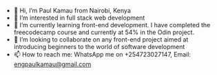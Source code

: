 - 👋 Hi, I’m Paul Kamau from Nairobi, Kenya
- 👀 I’m interested in full stack web development
- 🌱 I’m currently learning front-end development. I have completed the freecodecamp course and currently at 54% in the Odin project.
- 💞️ I’m looking to collaborate on any front-end project aimed at introducing beginners to the world of software development
- 📫 How to reach me: WhatsApp me on +254723027147, Email: engpaulkamau@gmail.com

<!---
MurisKamaa/MurisKamaa is a ✨ special ✨ repository because its `README.md` (this file) appears on your GitHub profile.
You can click the Preview link to take a look at your changes.
--->

